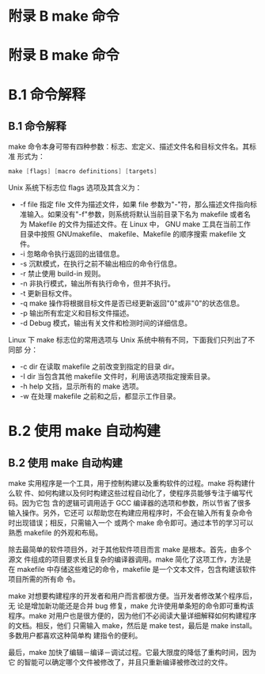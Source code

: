 # 附录 B make 命令

# 附录 B make 命令

# B.1 命令解释

## B.1 命令解释

make 命令本身可带有四种参数：标志、宏定义、描述文件名和目标文件名。其标准 形式为：

```cpp
make [flags] [macro definitions] [targets] 
```

Unix 系统下标志位 flags 选项及其含义为：

*   -f file 指定 file 文件为描述文件，如果 file 参数为"-"符，那么描述文件指向标 准输入。如果没有"-f"参数，则系统将默认当前目录下名为 makefile 或者名为 Makefile 的文件为描述文件。在 Linux 中， GNU make 工具在当前工作目录中按照 GNUmakefile、 makefile、Makefile 的顺序搜索 makefile 文件。
*   -i 忽略命令执行返回的出错信息。
*   -s 沉默模式，在执行之前不输出相应的命令行信息。
*   -r 禁止使用 build-in 规则。
*   -n 非执行模式，输出所有执行命令，但并不执行。
*   -t 更新目标文件。
*   -q make 操作将根据目标文件是否已经更新返回"0"或非"0"的状态信息。
*   -p 输出所有宏定义和目标文件描述。
*   -d Debug 模式，输出有关文件和检测时间的详细信息。

Linux 下 make 标志位的常用选项与 Unix 系统中稍有不同，下面我们只列出了不同部 分：

*   -c dir 在读取 makefile 之前改变到指定的目录 dir。
*   -I dir 当包含其他 makefile 文件时，利用该选项指定搜索目录。
*   -h help 文挡，显示所有的 make 选项。
*   -w 在处理 makefile 之前和之后，都显示工作目录。

# B.2 使用 make 自动构建

## B.2 使用 make 自动构建

make 实用程序是一个工具，用于控制构建以及重构软件的过程。make 将构建什么软 件、如何构建以及何时构建这些过程自动化了，使程序员能够专注于编写代码。因为它包 含的逻辑可调用适于 GCC 编译器的选项和参数，所以节省了很多输入操作。另外，它还可 以帮助您在构建应用程序时，不会在输入所有复杂命令时出现错误；相反，只需输入一个 或两个 make 命令即可。通过本节的学习可以熟悉 makefile 的外观和布局。

除去最简单的软件项目外，对于其他软件项目而言 make 是根本。首先，由多个源文 件组成的项目要求长且复杂的编译器调用。make 简化了这项工作，方法是在 makefile 中存储这些难记的命令，makefile 是一个文本文件，包含构建该软件项目所需的所有命 令。

make 对想要构建程序的开发者和用户而言都很方便。当开发者修改某个程序后，无 论是增加新功能还是合并 bug 修复，make 允许使用单条短的命令即可重构该程序。make 对用户也是很方便的，因为他们不必阅读大量详细解释如何构建程序的文档。相反，他们 只需输入 make，然后是 make test，最后是 make install。多数用户都喜欢这种简单构 建指令的便利。

最后，make 加快了编辑－编译－调试过程。它最大限度的降低了重构时间，因为它 的智能可以确定哪个文件被修改了，并且只重新编译被修改过的文件。